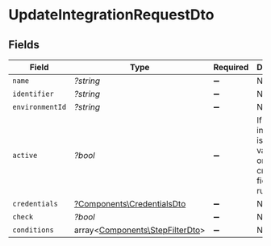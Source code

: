 # UpdateIntegrationRequestDto


## Fields

| Field                                                                         | Type                                                                          | Required                                                                      | Description                                                                   |
| ----------------------------------------------------------------------------- | ----------------------------------------------------------------------------- | ----------------------------------------------------------------------------- | ----------------------------------------------------------------------------- |
| `name`                                                                        | *?string*                                                                     | :heavy_minus_sign:                                                            | N/A                                                                           |
| `identifier`                                                                  | *?string*                                                                     | :heavy_minus_sign:                                                            | N/A                                                                           |
| `environmentId`                                                               | *?string*                                                                     | :heavy_minus_sign:                                                            | N/A                                                                           |
| `active`                                                                      | *?bool*                                                                       | :heavy_minus_sign:                                                            | If the integration is active the validation on the credentials field will run |
| `credentials`                                                                 | [?Components\CredentialsDto](../../Models/Components/CredentialsDto.md)       | :heavy_minus_sign:                                                            | N/A                                                                           |
| `check`                                                                       | *?bool*                                                                       | :heavy_minus_sign:                                                            | N/A                                                                           |
| `conditions`                                                                  | array<[Components\StepFilterDto](../../Models/Components/StepFilterDto.md)>   | :heavy_minus_sign:                                                            | N/A                                                                           |